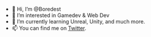 - 👋 Hi, I’m @Boredest
- 👀 I’m interested in Gamedev & Web Dev
- 🌱 I’m currently learning Unreal, Unity, and much more.
- 📫 You can find me on [Twitter](https://twitter.com/Shinu_dev).

<!---
Boredest/Boredest is a ✨ special ✨ repository because its `README.md` (this file) appears on your GitHub profile.
You can click the Preview link to take a look at your changes.
--->

